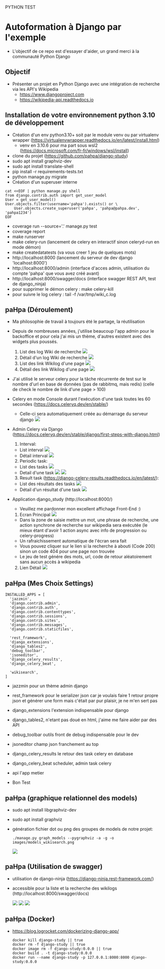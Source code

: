 PYTHON TEST

# Autoformation à Django par l'exemple
* L'objectif de ce repo est d'essayer d'aider, un grand merci à la communauté Python Django

## Objectif
* Présenter un projet en Python Django avec une intégration de recherche via les API's Wikipedia
  - https://www.djangoproject.com
  - https://wikipedia-api.readthedocs.io

## Installation de votre environnement **python 3.10** de développement
* Création d'un env python3.10+ soit par le module venv ou par virtualenv wrapper (https://virtualenvwrapper.readthedocs.io/en/latest/install.html)
  - venv en 3.10.6 pour ma part sous wsl2 (https://docs.microsoft.com/fr-fr/windows/wsl/install)
* clone du projet (https://github.com/pahpa/django-study)
* sudo apt install graphviz-dev
* sudo apt install translate-shell
* pip install -r requirements-tests.txt
* python manage.py migrate
* Création d'un superuser interne
```console
cat <<EOF | python manage.py shell
from django.contrib.auth import get_user_model
User = get_user_model()
User.objects.filter(username='pahpa').exists() or \
    User.objects.create_superuser('pahpa', 'pahpa@pahpa.dev', 'pahpa1234')
EOF
```
* coverage run --source='.' manage.py test
* coverage report
* make runserver
* make celery-run (lancement de celery en interactif sinon celeryd-run en mode démon)
* make createdatatests (va vous creer 1 jeu de quelques mots)
* http://localhost:8000 (lancement du serveur de dev django 'localhost:8000')
* http://localhost:8000/admin (interface d'acces admin, utilisation du compte 'pahpa' que vous avez créé avant)
* http://localhost:8000/swagger/docs (interface swagger REST API, test de django_ninja)
* pour supprimer le démon celery : make celery-kill
* pour suivre le log celery : tail -f /var/tmp/wiki_c.log

## paHpa (Déroulement)

* Ma philosophie de travail à toujours été le partage, la réutilisation
* Depuis de nombreuses années, j'utilise beaucoup l'app admin pour le backoffice et pour cela j'ai mis un thème, d'autres existent avec
des widgets plus poussés.

  1. List des log Wiki de recherche
  ![](images/DjangoWikilog_list.png)
  2. Détail d'un log Wiki de recherche
  ![](images/DjangoWikilog_detail.png)
  3. List des link Wikilog d'une page
  ![](images/DjangoWikilink_list.png)
  4. Détail des link Wikilog d'une page
  ![](images/DjangoWikilink_detail.png)

* J'ai utilisé le serveur celery pour la tâche récurrente de test sur le nombre d'url en base de données (pas de rabbitmq, mais redis)
  (celle de check le nombre de link d'une page > 100)
* Celery en mode Console durant l'exécution d'une task toutes les 60 secondes (https://docs.celeryq.dev/en/stable/)
  - Celle-ci sera automatiquement créée au démarrage du serveur django
  ![](images/C_console.png)
* Admin Celery via Django (https://docs.celeryq.dev/en/stable/django/first-steps-with-django.html)
  
  1. Interval:
    - List interval
    ![](images/C_interval_list.png)
    - Détail interval
    ![](images/C_interval.png)

  2. Periodic task:
    - List des tasks
    ![](images/C_task_list.png)
    - Detail d'une task
    ![](images/C_task_detail1.png)
    ![](images/C_task_detail2.png)

  3. Result task (https://django-celery-results.readthedocs.io/en/latest/): 
    - List des résultats des tasks
    ![](images/C_result_list.png)
    - Détail d'un résultat d'une task
    ![](images/C_result.png)

* Application django_study (http://localhost:8000/)
  - Veuillez me pardonner mon excellent affichage Front-End :)
  
  1. Ecran Principal
    ![](images/wikiapp_list.png)
    - Dans la zone de saisie mettre un mot, une phrase de recherche, une action synchrone de recherche sur wikipedia sera exécutée
    (le mieux étant d'avoir 1 action async avec info de progression ou celery-progress)
    - Un rafraichissement automatique de l'écran sera fait
    - Vous pouvez cliquer sur le lien si la recherche à abouti (Code 200) sinon un code 404 pour une page non trouvée
    - Le jeu de test génére des mots, url, code de retour aléatoirement sans aucun accès à wikipedia
  
  2. Lien Détail
    ![](images/wikiapp_links.png)

## paHpa (Mes Choix Settings)

  ```
  INSTALLED_APPS = [
    'jazzmin',
    'django.contrib.admin',
    'django.contrib.auth',
    'django.contrib.contenttypes',
    'django.contrib.sessions',
    'django.contrib.sites',
    'django.contrib.messages',
    'django.contrib.staticfiles',
    
    'rest_framework',
    'django_extensions',
    'django_tables2',
    'debug_toolbar',
    'jsoneditor',
    'django_celery_results',
    'django_celery_beat',
    
    'wikisearch',
  ]
  ```

  - jazzmin pour un thème admin django
  - rest_framework pour le serializer json car je voulais faire 1 retour propre json et générer une form mais c'était par pur plaisir, je
  ne m'en sert pas
  - django_extensions l'extension indispensable pour django
  - django_tables2, n'etant pas doué en html, j'aime me faire aider par des API
  - debug_toolbar outils front de debug indispensable pour le dev
  - jsoneditor champ json franchement au top
  - django_celery_results le retour des task celery en database
  - django_celery_beat scheduler, admin task celery
  - api l'app metier

- Bon Test
  
## paHpa (graphique relationnel des models)

- sudo apt install libgraphviz-dev
- sudo apt install graphviz

- génération fichier dot ou png des groupes de models de notre projet:
  ```
  ./manage.py graph_models --pygraphviz -a -g -o images/models_wikisearch.png
  ```
  ![](images/models_wikisearch.png)

## paHpa (Utilisation de swagger)

- utilisation de django-ninja (https://django-ninja.rest-framework.com/)
- accessible pour la liste et la recherche des wikilogs (http://localhost:8000/swagger/docs)
  
  ![](images/DjangoSwagger.png)
  ![](images/DjangoSwaggerWikilog.png)
  ![](images/DjangoSwaggerWikilogDetail.png)

## paHpa (Docker)

- https://blog.logrocket.com/dockerizing-django-app/
  ```
  docker kill django-study || true
  docker rm -f django-study || true
  docker image rm -f django-study:0.0.0 || true
  docker build . -t django-study:0.0.0
  docker run --name django-study -p 127.0.0.1:8000:8000 django-study:0.0.0
  ```

